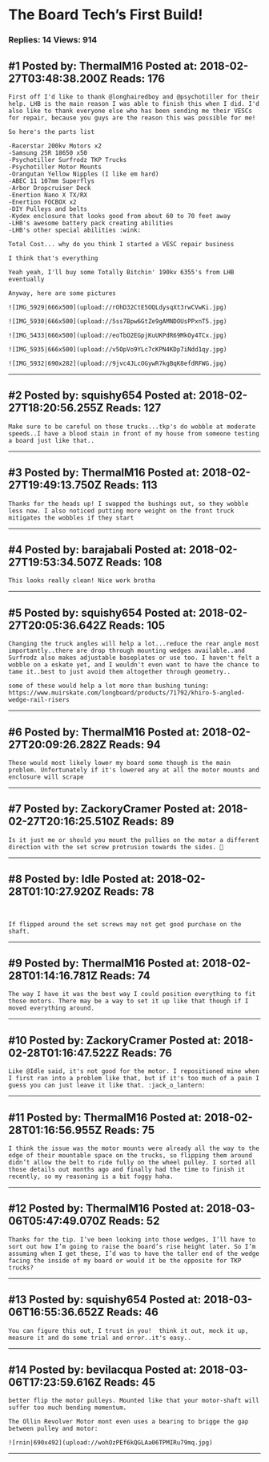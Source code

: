 # The Board Tech&rsquo;s First Build!

### Replies: 14 Views: 914

## \#1 Posted by: ThermalM16 Posted at: 2018-02-27T03:48:38.200Z Reads: 176

```
First off I'd like to thank @longhairedboy and @psychotiller for their help. LHB is the main reason I was able to finish this when I did. I'd also like to thank everyone else who has been sending me their VESCs for repair, because you guys are the reason this was possible for me!

So here's the parts list

-Racerstar 200kv Motors x2
-Samsung 25R 18650 x50
-Psychotiller Surfrodz TKP Trucks
-Psychotiller Motor Mounts
-Orangutan Yellow Nipples (I like em hard)
-ABEC 11 107mm Superflys
-Arbor Dropcruiser Deck
-Enertion Nano X TX/RX
-Enertion FOCBOX x2
-DIY Pulleys and belts
-Kydex enclosure that looks good from about 60 to 70 feet away
-LHB's awesome battery pack creating abilities
-LHB's other special abilities :wink:

Total Cost... why do you think I started a VESC repair business

I think that's everything

Yeah yeah, I'll buy some Totally Bitchin' 190kv 6355's from LHB eventually 

Anyway, here are some pictures

![IMG_5929|666x500](upload://rOhD32CtE5OQLdysqXt3rwCVwKi.jpg)

![IMG_5930|666x500](upload://5ss7Bpw6GtZe9gAMNDOUsPPxnT5.jpg)

![IMG_5433|666x500](upload://eoTbO2EGpjKuUKPdR69MkOy4TCx.jpg)

![IMG_5935|666x500](upload://v5OpVo9YLc7cKPN4KDp7iNdd1qy.jpg)

![IMG_5932|690x282](upload://9jvc4JLcOGywR7kgBqK8efdRFWG.jpg)
```

---
## \#2 Posted by: squishy654 Posted at: 2018-02-27T18:20:56.255Z Reads: 127

```
Make sure to be careful on those trucks...tkp's do wobble at moderate speeds..I have a blood stain in front of my house from someone testing a board just like that..
```

---
## \#3 Posted by: ThermalM16 Posted at: 2018-02-27T19:49:13.750Z Reads: 113

```
Thanks for the heads up! I swapped the bushings out, so they wobble less now. I also noticed putting more weight on the front truck mitigates the wobbles if they start
```

---
## \#4 Posted by: barajabali Posted at: 2018-02-27T19:53:34.507Z Reads: 108

```
This looks really clean! Nice work brotha
```

---
## \#5 Posted by: squishy654 Posted at: 2018-02-27T20:05:36.642Z Reads: 105

```
Changing the truck angles will help a lot...reduce the rear angle most importantly..there are drop through mounting wedges available..and Surfrodz also makes adjustable baseplates or use too. I haven't felt a wobble on a eskate yet, and I wouldn't even want to have the chance to tame it..best to just avoid them altogether through geometry..

some of these would help a lot more than bushing tuning: https://www.muirskate.com/longboard/products/71792/khiro-5-angled-wedge-rail-risers
```

---
## \#6 Posted by: ThermalM16 Posted at: 2018-02-27T20:09:26.282Z Reads: 94

```
These would most likely lower my board some though is the main problem. Unfortunately if it's lowered any at all the motor mounts and enclosure will scrape
```

---
## \#7 Posted by: ZackoryCramer Posted at: 2018-02-27T20:16:25.510Z Reads: 89

```
Is it just me or should you mount the pullies on the motor a different direction with the set screw protrusion towards the sides. 🧐
```

---
## \#8 Posted by: Idle Posted at: 2018-02-28T01:10:27.920Z Reads: 78

```


If flipped around the set screws may not get good purchase on the shaft.
```

---
## \#9 Posted by: ThermalM16 Posted at: 2018-02-28T01:14:16.781Z Reads: 74

```
The way I have it was the best way I could position everything to fit those motors. There may be a way to set it up like that though if I moved everything around.
```

---
## \#10 Posted by: ZackoryCramer Posted at: 2018-02-28T01:16:47.522Z Reads: 76

```
Like @Idle said, it's not good for the motor. I repositioned mine when I first ran into a problem like that, but if it's too much of a pain I guess you can just leave it like that. :jack_o_lantern:
```

---
## \#11 Posted by: ThermalM16 Posted at: 2018-02-28T01:16:56.955Z Reads: 75

```
I think the issue was the motor mounts were already all the way to the edge of their mountable space on the trucks, so flipping them around didn’t allow the belt to ride fully on the wheel pulley. I sorted all those details out months ago and finally had the time to finish it recently, so my reasoning is a bit foggy haha.
```

---
## \#12 Posted by: ThermalM16 Posted at: 2018-03-06T05:47:49.070Z Reads: 52

```
Thanks for the tip. I’ve been looking into those wedges, I’ll have to sort out how I’m going to raise the board’s rise height later. So I’m assuming when I get these, I’d was to have the taller end of the wedge facing the inside of my board or would it be the opposite for TKP trucks?
```

---
## \#13 Posted by: squishy654 Posted at: 2018-03-06T16:55:36.652Z Reads: 46

```
You can figure this out, I trust in you!  think it out, mock it up, measure it and do some trial and error..it's easy..
```

---
## \#14 Posted by: bevilacqua Posted at: 2018-03-06T17:23:59.616Z Reads: 45

```
better flip the motor pulleys. Mounted like that your motor-shaft will suffer too much bending momentum. 

The Ollin Revolver Motor mont even uses a bearing to brigge the gap between pulley and motor: 

![rnin|690x492](upload://wohOzPEf6kQGLAa06TPMIRu79mq.jpg)
```

---
